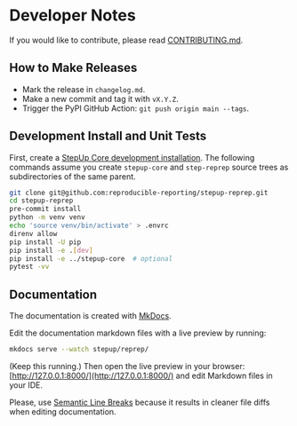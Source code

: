 # Developer Notes

If you would like to contribute, please read [CONTRIBUTING.md](https://github.com/reproducible-reporting/.github/blob/main/CONTRIBUTING.md).

## How to Make Releases

- Mark the release in `changelog.md`.
- Make a new commit and tag it with `vX.Y.Z`.
- Trigger the PyPI GitHub Action: `git push origin main --tags`.


## Development Install and Unit Tests

First, create a [StepUp Core development installation](https://reproducible-reporting.github.io/stepup-core/development/).
The following commands assume you create `stepup-core` and `step-reprep` source trees as subdirectories of the same parent.

```bash
git clone git@github.com:reproducible-reporting/stepup-reprep.git
cd stepup-reprep
pre-commit install
python -m venv venv
echo 'source venv/bin/activate' > .envrc
direnv allow
pip install -U pip
pip install -e .[dev]
pip install -e ../stepup-core  # optional
pytest -vv
```

## Documentation

The documentation is created with [MkDocs](https://www.mkdocs.org/).

Edit the documentation markdown files with a live preview by running:

```bash
mkdocs serve --watch stepup/reprep/
```

(Keep this running.)
Then open the live preview in your browser: [http://127.0.0.1:8000/](http://127.0.0.1:8000/)
and edit Markdown files in your IDE.

Please, use [Semantic Line Breaks](https://sembr.org/)
because it results in cleaner file diffs when editing documentation.
